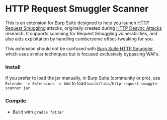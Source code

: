 # HTTP Request Smuggler Scanner

This is an extension for Burp Suite designed to help you launch [HTTP Request Smuggling](https://portswigger.net/web-security/request-smuggling) attacks, originally created during [HTTP Desync Attacks](https://portswigger.net/blog/http-desync-attacks-request-smuggling-reborn) research. It supports scanning for Request Smuggling vulnerabilities, and also aids exploitation by handling cumbersome offset-tweaking for you.

This extension should not be confused with [Burp Suite HTTP Smuggler](https://github.com/nccgroup/BurpSuiteHTTPSmuggler), which uses similar techniques but is focused exclusively bypassing WAFs.

### Install
If you prefer to load the jar manually, in Burp Suite (community or pro), use `Extender -> Extensions -> Add` to load `build/libs/http-request-smuggle-scanner.jar`

### Compile
* Build with `gradle fatJar`

